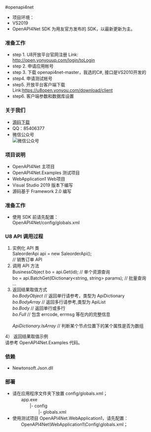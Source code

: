 #openapi4net
- 项目环境：
- VS2019
- OpenAPI4Net SDK 为用友官方发布的 SDK，以最新更新为主。

### 准备工作
- step 1. U8开放平台官网注册
  Link: http://open.yonyouup.com/login/toLogin
- step 2. 申请应用帐号
- step 3. 下载 openapi4net-master，我选的C#, 接口是VS2010开发的
- step4. 申请测试帐号
- step5. 开放平台客户端下载
  Link:https://u8open.yonyou.com/download/client
- step6. 客户端参数和数据库设置

### 关于我们
- [源码下载](https://github.com/85406377/U8DEMO)
- QQ：85406377
- 微信公众号<br/>
  ![微信公众号](http://www.pcyuepu.top/statics/elements/qrcode.png "微信公众号")


### 项目说明
- OpenAPI4Net 主项目
- OpenAPI4Net.Examples 测试项目
- WebApplication1 Web项目
- Visual Studio 2019 版本下编写
- 源码基于 Framework 2.0 编写

### 准备工作
- 使用 SDK 前请先配置：<br/>
  OpenAPI4Net/config/globals.xml

### U8 API 调用过程
1. 实例化 API 类<br/>
   SaleorderApi api = new SaleorderApi();<br/> // 销售订单 API
2. 调用 API 方法<br/>
   BusinessObject bo = api.Get(id); // 单个资源查询<br/>
   bo = api.BatchGet(IDictionary<string, string> params); // 批量查询<br/>
   ...
3. 返回结果取值方式<br/>
   _bo.BodyObject_ // 返回单行请参考，类型为 ApiDictionary<br/>
   _bo.BodyArray_ // 返回多行请参考,类型为 ApiList<br/>
   _bo.Body_ // 返回单行或多行<br/>
   _bo.Full_ // 包含 errcode, errmsg 等在内的完整信息<br/>
   <br/>
   _ApiDictionary.IsArray_ // 判断某个节点位置下的某个属性是否为数组<br/>

4） 返回结果取值示例<br/>
   请参考 OpenAPI4Net.Examples 代码。<br/>

### 依赖
- Newtonsoft.Json.dll

### 部署
- 请在应用程序文件夹下放置 config/globals.xml；<br/>
　　app.exe<br/>
　　　　|- config<br/>
　　　　　　|- globals.xml<br/>
- 使用测试项目 OpenAPI4Net.WebApplication1，请先配置：<br/>
　　OpenAPI4Net\WebApplication1\Config\globals.xml；
